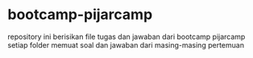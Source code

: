 # bootcamp-pijarcamp
repository ini berisikan file tugas dan jawaban dari bootcamp pijarcamp
setiap folder memuat soal dan jawaban dari masing-masing pertemuan
